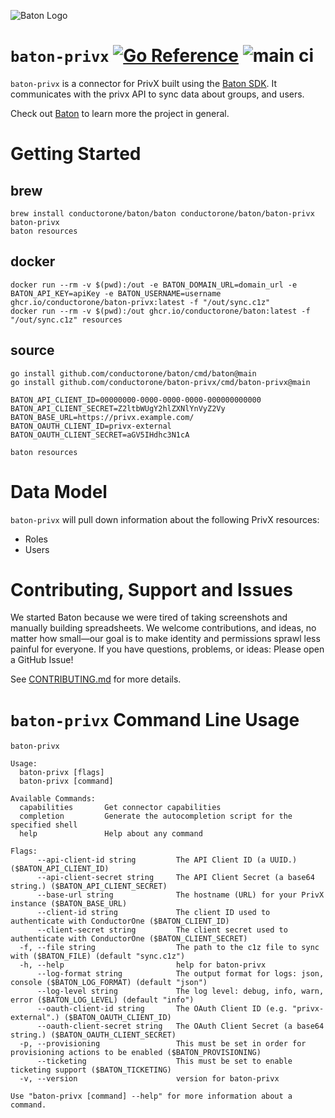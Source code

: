 ![Baton Logo](./docs/images/baton-logo.png)

# `baton-privx` [![Go Reference](https://pkg.go.dev/badge/github.com/conductorone/baton-privx.svg)](https://pkg.go.dev/github.com/conductorone/baton-privx) ![main ci](https://github.com/conductorone/baton-privx/actions/workflows/main.yaml/badge.svg)

`baton-privx` is a connector for PrivX built using the [Baton SDK](https://github.com/conductorone/baton-sdk). 
It communicates with the privx API to sync data about groups, and users.

Check out [Baton](https://github.com/conductorone/baton) to learn more the project in general.

# Getting Started

## brew

```
brew install conductorone/baton/baton conductorone/baton/baton-privx
baton-privx
baton resources
```

## docker

```
docker run --rm -v $(pwd):/out -e BATON_DOMAIN_URL=domain_url -e BATON_API_KEY=apiKey -e BATON_USERNAME=username ghcr.io/conductorone/baton-privx:latest -f "/out/sync.c1z"
docker run --rm -v $(pwd):/out ghcr.io/conductorone/baton:latest -f "/out/sync.c1z" resources
```

## source

```
go install github.com/conductorone/baton/cmd/baton@main
go install github.com/conductorone/baton-privx/cmd/baton-privx@main

BATON_API_CLIENT_ID=00000000-0000-0000-0000-000000000000 
BATON_API_CLIENT_SECRET=Z2ltbWUgY2hlZXNlYnVyZ2Vy
BATON_BASE_URL=https://privx.example.com/ 
BATON_OAUTH_CLIENT_ID=privx-external 
BATON_OAUTH_CLIENT_SECRET=aGV5IHdhc3N1cA

baton resources
```

# Data Model

`baton-privx` will pull down information about the following PrivX resources:
- Roles
- Users

# Contributing, Support and Issues

We started Baton because we were tired of taking screenshots and manually 
building spreadsheets. We welcome contributions, and ideas, no matter how 
small&mdash;our goal is to make identity and permissions sprawl less painful for 
everyone. If you have questions, problems, or ideas: Please open a GitHub Issue!

See [CONTRIBUTING.md](https://github.com/ConductorOne/baton/blob/main/CONTRIBUTING.md) for more details.

# `baton-privx` Command Line Usage

```
baton-privx

Usage:
  baton-privx [flags]
  baton-privx [command]

Available Commands:
  capabilities       Get connector capabilities
  completion         Generate the autocompletion script for the specified shell
  help               Help about any command

Flags:
      --api-client-id string         The API Client ID (a UUID.) ($BATON_API_CLIENT_ID)
      --api-client-secret string     The API Client Secret (a base64 string.) ($BATON_API_CLIENT_SECRET)
      --base-url string              The hostname (URL) for your PrivX instance ($BATON_BASE_URL)
      --client-id string             The client ID used to authenticate with ConductorOne ($BATON_CLIENT_ID)
      --client-secret string         The client secret used to authenticate with ConductorOne ($BATON_CLIENT_SECRET)
  -f, --file string                  The path to the c1z file to sync with ($BATON_FILE) (default "sync.c1z")
  -h, --help                         help for baton-privx
      --log-format string            The output format for logs: json, console ($BATON_LOG_FORMAT) (default "json")
      --log-level string             The log level: debug, info, warn, error ($BATON_LOG_LEVEL) (default "info")
      --oauth-client-id string       The OAuth Client ID (e.g. "privx-external".) ($BATON_OAUTH_CLIENT_ID)
      --oauth-client-secret string   The OAuth Client Secret (a base64 string.) ($BATON_OAUTH_CLIENT_SECRET)
  -p, --provisioning                 This must be set in order for provisioning actions to be enabled ($BATON_PROVISIONING)
      --ticketing                    This must be set to enable ticketing support ($BATON_TICKETING)
  -v, --version                      version for baton-privx

Use "baton-privx [command] --help" for more information about a command.
```
